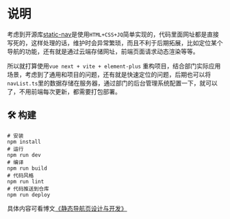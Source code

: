 # 说明



考虑到开源库[static-nav](https://github.com/TopVitamin/static-nav)是使用`HTML+CSS+JQ`简单实现的，代码里面网址都是直接写死的，这样处理的话，维护时会异常繁琐，而且不利于后期拓展，比如定位某个导航的功能，还有就是通过云端存储网址，前端页面请求动态渲染等等。

所以就打算使用`vue next + vite + element-plus` 重构项目，结合部门实际应用场景，考虑到了通用和项目的问题，还有就是快速定位的问题，后期也可以将`navList.ts`里的数据存储在服务器，通过部门的后台管理系统配置一下，就可以了，不用前端每次更新，都需要打包部署。

## :hammer_and_wrench: 构建
```shell
# 安装
npm install
# 运行
npm run dev
# 编译
npm run build
# 代码风格
npm run lint
# 代码推送到仓库
npm run deploy
```


具体内容可看博文[《静态导航页设计与开发》](https://dstweihao.cn/?p=185 )





